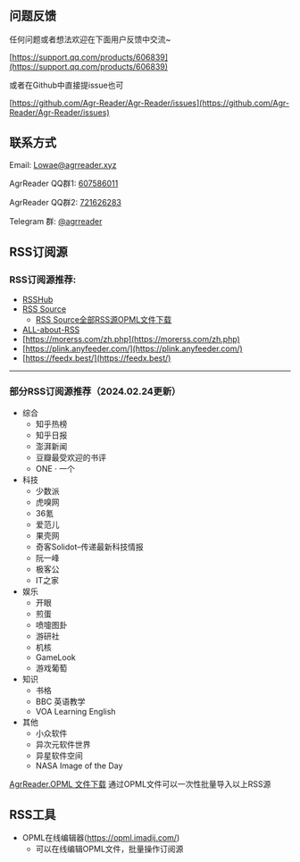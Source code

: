 
## 问题反馈
任何问题或者想法欢迎在下面用户反馈中交流~

[https://support.qq.com/products/606839](https://support.qq.com/products/606839)

或者在Github中直接提issue也可

[https://github.com/Agr-Reader/Agr-Reader/issues](https://github.com/Agr-Reader/Agr-Reader/issues)

## 联系方式
Email: Lowae@agrreader.xyz

AgrReader QQ群1: [607586011](http://qm.qq.com/cgi-bin/qm/qr?_wv=1027&amp;k=JlYfUDj9TJyDYThTY0uvYb8d7xjtffBt&amp;authKey=HTv2E4fBPQkDxeHQbLAosC7rfSaRE41J7bj10%2F8OFwlyqIg%2FnnqN2pqeL2DLFfID&amp;noverify=0&amp;group_code=607586011)

AgrReader QQ群2: [721626283](http://qm.qq.com/cgi-bin/qm/qr?_wv=1027&amp;k=0Ldhq8TtMi0QQnGcQqQde50rPM9No5l3&amp;authKey=hrkLB3QNfo5%2Fm6lhZSXrhy7qiEQ5Qc%2F6AS2hvwemksFg1fOeqaTvTxqD7OUYvNdy&amp;noverify=0&amp;group_code=721626283)

Telegram 群: [@agrreader](https://t.me/agrreader)

## RSS订阅源

### RSS订阅源推荐:  
- [RSSHub](https://rsshub.app/)
- [RSS Source](https://rss-source.com/)
  - <a href="https://www.agrreader.xyz/resources/AgrReader-rss-source.opml" download="AgrReader-rss-source.opml">RSS Source全部RSS源OPML文件下载</a>
- [ALL-about-RSS](https://github.com/AboutRSS/ALL-about-RSS)
- [https://morerss.com/zh.php](https://morerss.com/zh.php)
- [https://plink.anyfeeder.com/](https://plink.anyfeeder.com/)
- [https://feedx.best/](https://feedx.best/)
<hr>

### 部分RSS订阅源推荐（2024.02.24更新）
- 综合
  - 知乎热榜
  - 知乎日报
  - 澎湃新闻
  - 豆瓣最受欢迎的书评
  - ONE · 一个
- 科技
  - 少数派
  - 虎嗅网
  - 36氪
  - 爱范儿
  - 果壳网
  - 奇客Solidot–传递最新科技情报
  - 阮一峰
  - 极客公
  - IT之家
- 娱乐
  - 开眼
  - 煎蛋
  - 喷嚏图卦 
  - 游研社
  - 机核
  - GameLook 
  - 游戏葡萄 
- 知识
  - 书格
  - BBC 英语教学
  - VOA Learning English
- 其他
  - 小众软件
  - 异次元软件世界
  - 异星软件空间
  - NASA Image of the Day

<a href="https://www.agrreader.xyz/resources/AgrReader.opml" download="Agr_Reader.opml">AgrReader.OPML 文件下载</a> 通过OPML文件可以一次性批量导入以上RSS源

## RSS工具

- OPML在线编辑器(https://opml.imadij.com/)
  - 可以在线编辑OPML文件，批量操作订阅源